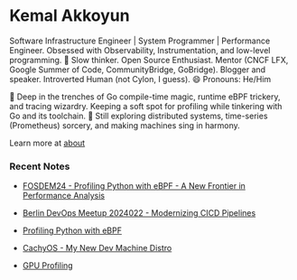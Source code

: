 # Kemal Akkoyun

Software Infrastructure Engineer | System Programmer | Performance Engineer. Obsessed with Observability, Instrumentation, and low-level programming. 🤔 Slow thinker. Open Source Enthusiast. Mentor (CNCF LFX, Google Summer of Code, CommunityBridge, GoBridge). Blogger and speaker. Introverted Human (not Cylon, I guess). 😄 Pronouns: He/Him

🔭 Deep in the trenches of Go compile-time magic, runtime eBPF trickery, and tracing wizardry. Keeping a soft spot for profiling while tinkering with Go and its toolchain. 🌱 Still exploring distributed systems, time-series (Prometheus) sorcery, and making machines sing in harmony.

Learn more at [about](https://kakkoyun.me/about)

### Recent Notes

<!-- NOTE-LIST:START -->
 - [FOSDEM24 - Profiling Python with eBPF - A New Frontier in Performance Analysis]($link)

 - [Berlin DevOps Meetup 2024022 - Modernizing CICD Pipelines]($link)

 - [Profiling Python with eBPF]($link)

 - [CachyOS - My New Dev Machine Distro]($link)

 - [GPU Profiling]($link)
<!-- NOTE-LIST:END -->